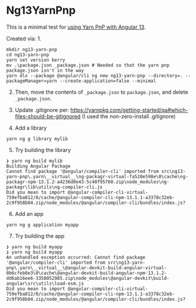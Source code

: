 # Ng13YarnPnp

This is a minimal test for [using Yarn PnP with Angular 13](https://github.com/angular/angular-cli/issues/16980).

Created via:
1.
```
mkdir ng13-yarn-pnp
cd ng13-yarn-pnp
yarn set version berry
mv .\package.json _package.json # Needed so that the yarn pnp package.json isn't in the way
yarn dlx --package @angular/cli ng new ng13-yarn-pnp --directory=. --packageManager=yarn --create-application=false --minimal
```

2. Then, move the contents of `_package.json` to `package.json`, and delete `_package.json`.

3. Update .gitignore per: https://yarnpkg.com/getting-started/qa#which-files-should-be-gitignored
(I used the non-zero-install .gitignore)

4. Add a library
```
yarn ng g library mylib
```

5. Try building the library
```
❯ yarn ng build mylib
Building Angular Package
Cannot find package '@angular/compiler-cli' imported from src\ng13-yarn-pnp\.yarn\__virtual__\ng-packagr-virtual-fa520e598e\0\cache\ng-packagr-npm-13.1.2-a4236d0e43-5c40f95760.zip\node_modules\ng-packagr\lib\utils\ng-compiler-cli.js
Did you mean to import @angular-compiler-cli-virtual-759efba812/0/cache/@angular-compiler-cli-npm-13.1.1-a3378c32eb-2c9f958b04.zip/node_modules/@angular/compiler-cli/bundles/index.js?
```

6. Add an app
```
yarn ng g application myapp
```

7. Try building the app
```
❯ yarn ng build myapp
❯ yarn ng build myapp
An unhandled exception occurred: Cannot find package '@angular/compiler-cli' imported from src\ng13-yarn-pnp\.yarn\__virtual__\@angular-devkit-build-angular-virtual-0b6cfeb8e3\0\cache\@angular-devkit-build-angular-npm-13.1.2-dd6ab16ee6-3358052985.zip\node_modules\@angular-devkit\build-angular\src\utils\load-esm.js
Did you mean to import @angular-compiler-cli-virtual-759efba812/0/cache/@angular-compiler-cli-npm-13.1.1-a3378c32eb-2c9f958b04.zip/node_modules/@angular/compiler-cli/bundles/index.js?
```
